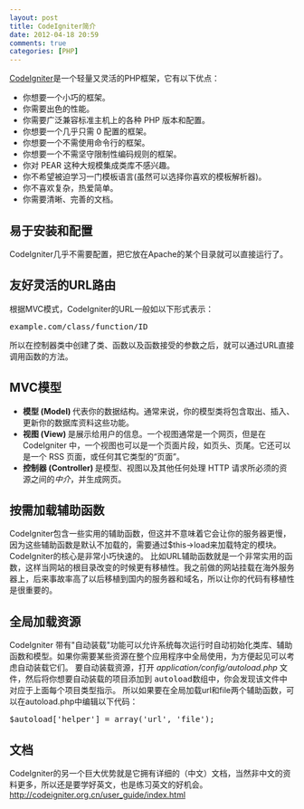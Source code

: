 ```yaml
---
layout: post
title: CodeIgniter简介
date: 2012-04-18 20:59
comments: true
categories: [PHP]
---
```

<a href="http://codeigniter.org.cn/">CodeIgniter</a>是一个轻量又灵活的PHP框架，它有以下优点：
<ul>
	<li>你想要一个小巧的框架。</li>
	<li>你需要出色的性能。</li>
	<li>你需要广泛兼容标准主机上的各种 PHP 版本和配置。</li>
	<li>你想要一个几乎只需 0 配置的框架。</li>
	<li>你想要一个不需使用命令行的框架。</li>
	<li>你想要一个不需坚守限制性编码规则的框架。</li>
	<li>你对 PEAR 这种大规模集成类库不感兴趣。</li>
	<li>你不希望被迫学习一门模板语言(虽然可以选择你喜欢的模板解析器)。</li>
	<li>你不喜欢复杂，热爱简单。</li>
	<li>你需要清晰、完善的文档。</li>
</ul>
<h2>易于安装和配置</h2>
CodeIgniter几乎不需要配置，把它放在Apache的某个目录就可以直接运行了。
<h2>友好灵活的URL路由</h2>
根据MVC模式，CodeIgniter的URL一般如以下形式表示：
<pre>example.com/class/function/ID</pre>
所以在控制器类中创建了类、函数以及函数接受的参数之后，就可以通过URL直接调用函数的方法。
<h2>MVC模型</h2>
<ul>
	<li><strong>模型 (Model) </strong>代表你的数据结构。通常来说，你的模型类将包含取出、插入、更新你的数据库资料这些功能。</li>
	<li><strong>视图 (View) </strong>是展示给用户的信息。一个视图通常是一个网页，但是在 CodeIgniter 中，一个视图也可以是一个页面片段，如页头、页尾。它还可以是一个 RSS 页面，或任何其它类型的“页面”。</li>
	<li><strong>控制器 (Controller) </strong>是模型、视图以及其他任何处理 HTTP 请求所必须的资源之间的<em>中介</em>，并生成网页。</li>
</ul>
<h2>按需加载辅助函数</h2>
CodeIgniter包含一些实用的辅助函数，但这并不意味着它会让你的服务器更慢，因为这些辅助函数是默认不加载的，需要通过$this-&gt;load来加载特定的模块。CodeIgniter的核心是非常小巧快速的。
比如URL辅助函数就是一个非常实用的函数，这样当网站的根目录改变的时候更有移植性。我之前做的网站挂载在海外服务器上，后来事故率高了以后移植到国内的服务器和域名，所以让你的代码有移植性是很重要的。
<h2>全局加载资源</h2>
CodeIgniter 带有"自动装载"功能可以允许系统每次运行时自动初始化类库、辅助函数和模型。如果你需要某些资源在整个应用程序中全局使用，为方便起见可以考虑自动装载它们。
要自动装载资源，打开 <var>application/config/autoload.php</var> 文件，然后将你想要自动装载的项目添加到 <samp>autoload</samp>数组中，你会发现该文件中对应于上面每个项目类型指示。
所以如果要在全局加载url和file两个辅助函数，可以在autoload.php中编辑以下代码：
<pre>$autoload['helper'] = array('url', 'file');</pre>
<h2>文档</h2>
CodeIgniter的另一个巨大优势就是它拥有详细的（中文）文档，当然非中文的资料更多，所以还是要学好英文，也是练习英文的好机会。
<a href="http://codeigniter.org.cn/user_guide/index.html">http://codeigniter.org.cn/user_guide/index.html</a>
